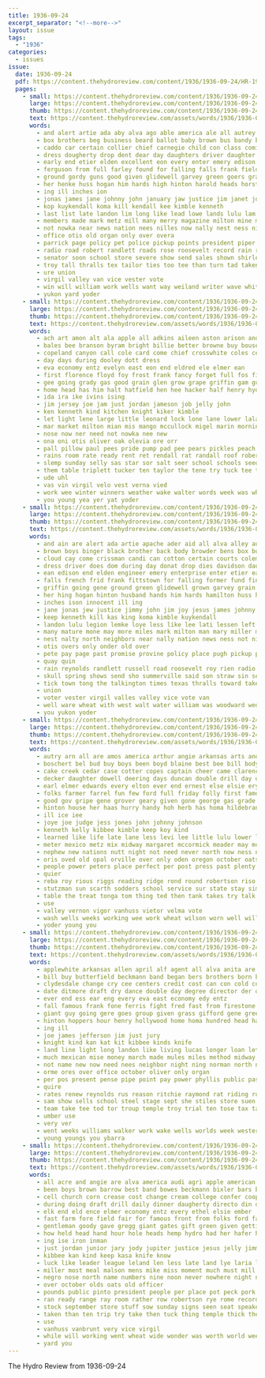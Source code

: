 ```yaml
---
title: 1936-09-24
excerpt_separator: "<!--more-->"
layout: issue
tags:
  - "1936"
categories:
  - issues
issue:
  date: 1936-09-24
  pdf: https://content.thehydroreview.com/content/1936/1936-09-24/HR-1936-09-24.pdf
  pages:
    - small: https://content.thehydroreview.com/content/1936/1936-09-24/small/HR-1936-09-24-01.jpg
      large: https://content.thehydroreview.com/content/1936/1936-09-24/large/HR-1936-09-24-01.jpg
      thumb: https://content.thehydroreview.com/content/1936/1936-09-24/thumbnails/HR-1936-09-24-01.jpg
      text: https://content.thehydroreview.com/assets/words/1936/1936-09-24/HR-1936-09-24-01.txt
      words:
        - and alert artie ada aby alva ago able america ale all autrey american apache ath aid austin ann are alley allen
        - box brothers beg business beard ballot baby brown bus bandy began blind busi ben barber bose bank been blaine betsy buy bonus barrows both binger browder black body back beat brother bag bold ber bilis baber but burgman browne born buckmaster bottom bros boucher barts boys bea bill balls
        - caddo car certain collier chief carnegie child con class comi colvin coffee cross cooper chet corn course cone church clarksville cedar company companion cole cotton charles county came cost cancer cat check crissman choice cane center cloud cecil chamber cheeves collins can confer cause coleman cand canyon case come city courts
        - dress dougherty drop dent dear day daughters driver daughter does dallas duff days dies digh dionne davidson der
        - early end etier elden excellent eon every enter emery edison economy engineer
        - ferguson from full farley found for falling falls frank field fair frost fittstown fields fund fand fain farmer forde finley fallen farm few friday felton fare first far face french
        - ground gordy guns good given glidewell garvey green goers grand going george gaynor group gin grain gene goes gans gary grail grady governor grown gave groce
        - her henke huss hogan him hards high hinton harold heads horst has hill heidebrecht hardware handing hazard haskell hing harry hume hard hen harlen hamil how hamilton husband herndon hydro hands had held hatfield hite home heid hogue hier
        - ing ill inches ion
        - jonas james jane johnny john january jaw justice jim janet joe
        - kop kuykendall koma kill kendall kee kimble kenneth
        - last list late landon lim long like lead lowe lands lulu lam light lawson leer loye ler law laws lett less left lemke life legion lessen lucius lial lee lias
        - members made mark metz mill many merry magazine milton mine men mile mature mildred mai marshall mauk matter most monday more may miss miller manning morning man much mcvey mary maize miles moser
        - not nowka near news nation nees nilles now nally nest ness night name neighbors negro neels nine north
        - office otis old organ only over overa
        - parrick page policy pet police pickup points president piper part pro pass paper power patron promise pete park pastor pay per poll past pelle people pitzer place present pain polina persons
        - radio road robert randlett roads rose roosevelt record rain resides ruch reynolds roy riggs rand ran running
        - senator soon school store severe show send sales shown shirley second streets stretch seven son south sun side seed states ser shorter station sis sandy skull she square snow sunday settler secret simpson service standard spring senti see sack saturday summerville six sanantonio say said smith state small sad style sons straw shows sho september sutton shall spies street
        - troy tall thralls tex tailor ties too tee than turn tad taken theron take thomas ton taylor them toward texas town the
        - ure union
        - virgil valley van vice vester vote
        - win will william work wells want way weiland writer wave whit woodward williams ward whitchurch whale with wheat walts wife ware wiley winnings water was watson washita wonder working while west went wykert wagoner week wilson weekly wendell
        - yukon yard yoder
    - small: https://content.thehydroreview.com/content/1936/1936-09-24/small/HR-1936-09-24-02.jpg
      large: https://content.thehydroreview.com/content/1936/1936-09-24/large/HR-1936-09-24-02.jpg
      thumb: https://content.thehydroreview.com/content/1936/1936-09-24/thumbnails/HR-1936-09-24-02.jpg
      text: https://content.thehydroreview.com/assets/words/1936/1936-09-24/HR-1936-09-24-02.txt
      words:
        - ach art amon alt ala apple all adkins aileen aston arison and auton are amat appleman able allen alva acre amos albert
        - bales bee branson byram bright billie better browne buy bouse burgman beans button but bradley bread butter boys bitler best bert bae big bath bie bote bal been bixler boge bery beak bacon bryson bata bil butte brecht base bryant ballew bele
        - copeland canyon call cole card come chief crosswhite coles cedar cram cheese creek cee city can cali champion cia chet cordell cream clara cake col chana chair cost came cold corn carl craig choice
        - day days during dooley dott dress
        - eva economy entz evelyn east eon end eldred ele elmer ean
        - first florence floyd foy frost frank fancy forget full fos fire for fee from filler foote fair ferguson front fall fred fine
        - gee going grady gas good grain glen grow grape griffin gam gut gray gibson grader george group griffis gil guest gin
        - home head has him halt hatfield hen hee hacker half henry hydro haar had hei holt hard hanks
        - ida ira ike ivins ising
        - jim jersey joe jam just jordan jameson job jelly john
        - ken kenneth kind kitchen knight kiker kimble
        - let light lene large little leonard lock lone lane lower lala lake like law long low lew las late leaks lynn larie
        - mar market milton mian mis mango mccullock migel marin morning mire mile malson may miles mat mee marvin mary mccall melba made mallet mate martin marion milos much more
        - nose now ner need not nowka nee new
        - ona oni otis oliver oak olevia ore orr
        - pall pillow paul pees pride pump pad pee pears pickles peach phelps pat pear peppers pack post per poage pind pro plate pegg plan private pound price pounds piece patent present peck poland powder
        - rains room rate ready rent ret rendall rat randall roof robertson russel rast reynolds rog romer ron rust recht
        - slemp sunday selly sas star sor salt seer school schools seed subject sad sie set soon sincere sear sow size standard see suit senne salle sey sell smith sale states september sar spor sis straw stange shi sam small sallie sparks say sweet soll
        - them table triplett tucker ten taylor the tene try tuck tee tas tron tra thomas tat tina take than
        - ude uhl
        - vas vin virgil velo vest verna vied
        - work wee winter winners weather wake walter words week was wheel walton warne wait water wayne white wells wheat with will west wilbur
        - you young yea yer yat yoder
    - small: https://content.thehydroreview.com/content/1936/1936-09-24/small/HR-1936-09-24-03.jpg
      large: https://content.thehydroreview.com/content/1936/1936-09-24/large/HR-1936-09-24-03.jpg
      thumb: https://content.thehydroreview.com/content/1936/1936-09-24/thumbnails/HR-1936-09-24-03.jpg
      text: https://content.thehydroreview.com/assets/words/1936/1936-09-24/HR-1936-09-24-03.txt
      words:
        - and ain are alert ada artie apache ader aid all alva alley austin allen ann america aber able autrey ago american
        - brown boys binger black brother back body browder bens box but best beard ballot bank been beat bee barber baby bill boucher bour betsy began business bilis both buy belote balls browne barrows beasley buckmaster ball bonus bandy bottom bros bold busi born bus bas brothers ben barts blaine
        - cloud cay come crissman candi can cotton certain courts coleman cancer collier came company cale carl cheaves colvin cedar chamber car coffee carnegie chief chet corn clarksville charles city check con crail companion caddo choice cost course cane cause christ canyon case church cross cecil cole child county cooper confer cleveland captain collins center carrer
        - dress driver does dom during day donat drop dies davidson daughters director daughter dionne dent dallas dear duff days die dougherty
        - ean edison end elden engineer emery enterprise enter etier earl even early excellent every
        - falls french frid frank fittstown for falling former fund finley fallen farmer fain fare first ferguson full fatal face frost fair felton flowers farm fine far farley friday fields few from found field
        - griffin going gene ground green glidewell grown garvey grain george goes gaynor given gordy grady glass general gun governor gin group good gave
        - her hing hogan hinton husband hands him hards hamilton huss hydro hill hardware hamil hattie held haskell high had has hard honorable hogue herndon hume hatfield heads harlen heidebrecht harry henke hazard harold home hie
        - inches ison innocent ill ing
        - jane jonas jew justice jimmy john jim joy jesus james johnny johnston jaw joe
        - keep kenneth kill kas king koma kimble kuykendall
        - landon lulu legion lemke loye less like lee lati lessen left last lis light long looper late les life lands laws lucius list
        - many mature mone may more miles mark milton man mary miller members merry manning mor mine mills mauk maize mildred magazine most mise much mir mill mai marshall monday maguire men must mile morning made
        - nest nalty north neighbors near nally nation news ness not nine nowka name negro night ned now nave nees
        - otis overs only onder old over
        - pete pay page past promise provine policy place pugh pickup people president pass points persons present part park pastor police phipps pitzer pare poll paper
        - quay quin
        - rain reynolds randlett russell road roosevelt roy rien radio rand resides ran running ruch rains riggs record roads robert
        - skull spring shows send sho summerville said son straw sin service scott snow seven sanz she shen small severe south station soon seed spies secret senator streets state sales say shall states sewing shirley senti sutton school setter sandy sanantonio square six saturday stretch smith street second ser stele scarth settler store shown shorter see september show side sunday style sons sire standard
        - tick town tong the talkington times texas thralls toward taken tue than ton take tex taylor too ties them troy thomas tin tailor theron
        - union
        - voter vester virgil valles valley vice vote van
        - well ware wheat with west walt water william was woodward wedding wonder whitchurch weekly went whale weiland wagoner works whit wiley wells way ward wife work williams walls washita wilson week writer while watson will wykert
        - you yukon yoder
    - small: https://content.thehydroreview.com/content/1936/1936-09-24/small/HR-1936-09-24-04.jpg
      large: https://content.thehydroreview.com/content/1936/1936-09-24/large/HR-1936-09-24-04.jpg
      thumb: https://content.thehydroreview.com/content/1936/1936-09-24/thumbnails/HR-1936-09-24-04.jpg
      text: https://content.thehydroreview.com/assets/words/1936/1936-09-24/HR-1936-09-24-04.txt
      words:
        - autry arn all are amos america arthur angie arkansas arts and agent american ard age albert
        - boschert bel bud buy boys been boyd blaine best bee bill body but bear bring barney brief back business busi belle binger ben books
        - cake creek cedar case cotter copes captain cheer came clarence cecil clinton concord county cope carver constant can cream cattle city corn carney car carnegie come circle curnutt coy cox carl caddo church cast crank
        - decker daughter dowell deering days duncan double drill day deily doing der dinner
        - earl elmer edwards every elton ever end ernest else elsie ery
        - folks farmer farrel fun few ford full friday folly first famous farm free fall fresh fam from fed furrow friends finley for fair
        - good gov gripe gene grover geary given gone george gas grade getting grand guns guy ground
        - hinton house her haas hurry handy hoh herb has homa hildebrand how height home henshaw homes hardware hands hay high hale half hart had hydro herndon henry
        - ill ice iee
        - joye joe judge jess jones john johnny johnson
        - kenneth kelly kibbee kimble keep koy kind
        - learned like life late lane less levi lee little lulu lower loose landon leah lillie last let
        - meter mexico metz mix midway margaret mccormick meader may mckee many moon most mae more miss mauk magazine miller mon monday mos music model majorie mena miles mola maude money must matter mercury mose mile much mound march meyer
        - nephew new nations nutt night not need never north now ness news niece november near
        - oris oved old opal orville over only oden oregon october oats office offer olive
        - people power peters place perfect per post press past plenty pate present points phenix pump pitzer prairie pho pleasant presley pages paul price
        - quier
        - reba roy rious riggs reading ridge rond round robertson riso ringler richardson read ruth roose robert russell roosevelt roof
        - stutzman sun scarth sodders school service sur state stay simmons said senator straw subject station sept sons shantz sale stock september sill saturday start seed sell show say sheriff second special store style seen sow size sylvester she sunday sat shows see such summerville son sturgill smith shoe sam send soon save sic shirley stage silk
        - table the treat tonga tom thing ted then tank takes try talk too trip triplett tor temple than thomas them tise
        - use
        - valley vernon vigor vanhuss vietor velma vote
        - wash wells weeks working wee work wheat wilson worn well will weight white with worth washington wyatt weatherford won wife was watson warren williams week
        - yoder young you
    - small: https://content.thehydroreview.com/content/1936/1936-09-24/small/HR-1936-09-24-05.jpg
      large: https://content.thehydroreview.com/content/1936/1936-09-24/large/HR-1936-09-24-05.jpg
      thumb: https://content.thehydroreview.com/content/1936/1936-09-24/thumbnails/HR-1936-09-24-05.jpg
      text: https://content.thehydroreview.com/assets/words/1936/1936-09-24/HR-1936-09-24-05.txt
      words:
        - applewhite arkansas allen april alf agent all alva anita are able and autry august america albert ary areas ainsworth
        - bill buy butterfield beckmann band began bers brothers born brin beck binger beach birth business block both been bank bradley brought best better barnes breath brother
        - clydesdale change cry cee centers credit cost can con cold cos carruthers cheer college creek comes cast candi congress captain check case cam county court clift carnegie caddo car carnival corn cain city cases carrie
        - date ditmore draft dry dance double day degree director der dungan dard daughter down during diver driver days dowell
        - ever end ess ear eng every eva east economy edy entz
        - fall famous frank fone ferris fight fred fast from firestone friends friday futo far fun favor finale flood fares for fine fair found faster fog floyd french fire favorite force first forget few flowers fuel farm
        - giant guy going gere goes group given grass gifford gene green ger grain guest good grand gins ground governor guns granite
        - hinton hoppers hour henry hollywood home homa hundred head hatfield held helm hydro half had hens human hemphill horse heart heard honor health henke her herman has hensley high
        - ing ill
        - joe james jefferson jim just jury
        - knight kind kan kat kit kibbee kinds knife
        - land line light long landon like living lucas longer loan letter loop less last lot let lay lamarr lapierre lions lee large lights lower left live lead
        - much mexican mise money march made mules miles method midway matic morning mena manner may mann model mcalester mexico more many monday man
        - not name new now need nees neighbor night ning norman north novel nation numbers near
        - orme ores over office october oliver only organ
        - per pos present pense pipe point pay power phyllis public passen pro pick pulling ponds points pull part pest people poage porter pause pride president profit plane
        - quire
        - rates renew reynolds rus reason ritchie raymond rat riding ruark ralph rolling ray rate ried range ready run rise roberts res rain
        - sam show sells school steel stage sept she stiles store suen sale small sell saturday save sur spencer special scott shows son seed summerville sister supply shown september set states slim said string spohn see state sunday speed sul such salesman spring spies soon service shoot smaller six saving stand setting
        - team take tee tod tor troup temple troy trial ten tose tax tank taken train taylor toward tour the thomas times than
        - umber use
        - very ver
        - went weeks williams walker work wake wells worlds week western weather will walls west want waste water way wayne wheat wen with why wheel wilson wind wait well was while
        - young youngs you ybarra
    - small: https://content.thehydroreview.com/content/1936/1936-09-24/small/HR-1936-09-24-06.jpg
      large: https://content.thehydroreview.com/content/1936/1936-09-24/large/HR-1936-09-24-06.jpg
      thumb: https://content.thehydroreview.com/content/1936/1936-09-24/thumbnails/HR-1936-09-24-06.jpg
      text: https://content.thehydroreview.com/assets/words/1936/1936-09-24/HR-1936-09-24-06.txt
      words:
        - all acre and angie are alva america audi agri apple american aid albert
        - been boys brown barrow best band bowes beckmann bixler bars back big body bassler began ben but better bros bring business beans bus brought brother boat butter beg begin
        - cell church corn crease cost change cream college confer cooper come con call cheer christians carton coffee chief cast carnegie cleveland choice curtain cotton charles chairs can city carmen coats crail canal county cook captain care canada court chair
        - during doing draft drill daily dinner daugherty directo din dry driver degree director december delay diana down days day demons
        - elk end eld ence elmer economy entz every ethel elsie ember
        - fast farm fore field fair for famous front from folks ford fancy flood fell found first falls fremming fruit fee fail friday few fine flowers frank fork fost far fed
        - gentleman goody gave gregg giant gates gift green given getting grade good gallon guest gin gas guy grounds gray gen gram group
        - how held head hand hour hole heads hemp hydro had her hafer hamond horse hatfield has high henry hard hoosier hill hitch hemphill house hum hogan hopewell heard him hem home heater
        - ing ise iron inman
        - just jordan junior jary jody jupiter justice jesus jelly jimmy john
        - kibbee kan kind keep kasa knife know
        - luck like leader league leland len less late land lye laria light luces lay loud lesser liv letter little long let last lighten longer lights lesson live lus lard
        - miller most meal malson mens mike miss moment much must mill miles mission marie moral magic major made many members monday mcclure maxwell may market morning might more milam men
        - negro nose north name numbers nine noon never nowhere night nave neeser near new not
        - over october olds oats old officer
        - pounds public pinto president people per place pot peck pork paul plan part patent person pulling power past pure present phenix price pail pro pound piece pauls porter patient payment powder pastor pum private
        - ran ready range ray room rather row robertson rye rome records rockers river ring reno reese rent rece roosevelt rain reason reid ralph rogers
        - stock september store stuff sow sunday signs seen seat speaker straw schools song surprise sewer shape south sylvester service sit said sat sake smith salt stafford stange see states she speak search sale sermon shirley six short summerville seed seem set seven saturday school stove soap slim swing saw siso silver speece second sewing sept state straight show shown special shows station sung son
        - taken than ten trip try take then tuck thing temple thick the thousand treat tor tonia tell tha tea tine taylor tune times trial thomas them
        - use
        - vanhuss vanbrunt very vice virgil
        - while will working went wheat wide wonder was worth world week west washer work weeks weatherford won windsor well wells want weather wearing willis white whalin why wes wheel way with wieland wish words wilson wai
        - yard you
---
```


The Hydro Review from 1936-09-24

<!--more-->

